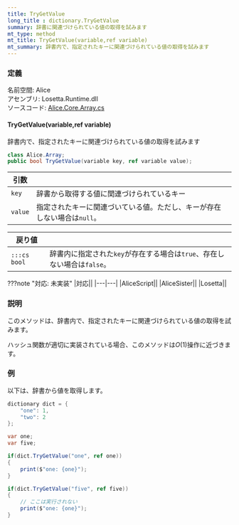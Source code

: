```yaml
---
title: TryGetValue
long_title : dictionary.TryGetValue
summary: 辞書に関連づけられている値の取得を試みます
mt_type: method
mt_title: TryGetValue(variable,ref variable)
mt_summary: 辞書内で、指定されたキーに関連づけられている値の取得を試みます
---
```


### 定義
名前空間: Alice<br/>
アセンブリ: Losetta.Runtime.dll<br/>
ソースコード: [Alice.Core.Array.cs](https://github.com/WSOFT-Project/Losetta/blob/master/Losetta.Runtime/Core/Extension/Alice.Core.Array.cs)

#### TryGetValue(variable,ref variable)

辞書内で、指定されたキーに関連づけられている値の取得を試みます

```cs title="AliceScript"
class Alice.Array;
public bool TryGetValue(variable key, ref variable value);
```

|引数| |
|-|-|
|`key`|辞書から取得する値に関連づけられているキー|
|`value`|指定されたキーに関連づいている値。ただし、キーが存在しない場合は`null`。|

|戻り値| |
|-|-|
|`:::cs bool`|辞書内に指定された`key`が存在する場合は`true`、存在しない場合は`false`。|

???note "対応: 未実装"
    |対応||
    |---|---|
    |AliceScript||
    |AliceSister||
    |Losetta||

### 説明
このメソッドは、辞書内で、指定されたキーに関連づけられている値の取得を試みます。

ハッシュ関数が適切に実装されている場合、このメソッドは$O(1)$操作に近づきます。
### 例
以下は、辞書から値を取得します。

```cs title="AliceScript"
dictionary dict = { 
    "one": 1,
    "two": 2
};

var one;
var five;

if(dict.TryGetValue("one", ref one))
{
    print($"one: {one}");
}

if(dict.TryGetValue("five", ref five))
{
    // ここは実行されない
    print($"one: {one}");
}
```
